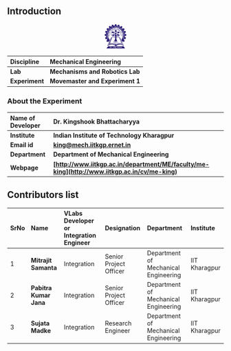 ## Introduction

<div align="center">
<img src="experiment/images/iitkgp.png" width="10%">
</div>

<b>Discipline | <b> Mechanical Engineering 
:--|:--|
<b> Lab | <b> **Mechanisms and Robotics Lab**
<b> Experiment|     <b> **Movemaster and Experiment 1**


### About the Experiment 

<!--Fill a brief description of this experiment here-->

<b>Name of Developer | <b> **Dr. Kingshook Bhattacharyya**
:--|:--|
<b> Institute | <b>  **Indian Institute of Technology Kharagpur**
<b> Email id|     <b>  **king@mech.iitkgp.ernet.in**
<b> Department |  **Department of Mechanical Engineering**
<b>Webpage| <b> [http://www.iitkgp.ac.in/department/ME/faculty/me-king](http://www.iitkgp.ac.in/cv/me-king)

## Contributors list

SrNo | Name | VLabs Developer or Integration Engineer | Designation | Department| Institute
:--|:--|:--|:--|:--|:--|
1 | **Mitrajit Samanta** | Integration | Senior Project Officer | Department of Mechanical Engineering | IIT Kharagpur | 
2 | **Pabitra Kumar Jana** | Integration | Senior Project Officer | Department of Mechanical Engineering | IIT Kharagpur | 
3 | **Sujata Madke** | Integration | Research Engineer | Department of Mechanical Engineering | IIT Kharagpur | 
